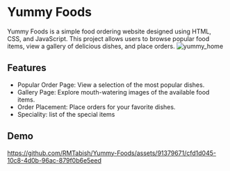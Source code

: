 # Yummy Foods

Yummy Foods is a simple food ordering website designed using HTML, CSS, and JavaScript. This project allows users to browse popular food items, view a gallery of delicious dishes, and place orders. 
![yummy_home](https://github.com/RMTabish/Yummy-Foods/assets/91379671/05d58545-c4aa-43d6-aba5-d75ca8d0aed0)

## Features
 
- Popular Order Page: View a selection of the most popular dishes.
- Gallery Page: Explore mouth-watering images of the available food items.
- Order Placement: Place orders for your favorite dishes.
- Speciality: list of the special items

## Demo


https://github.com/RMTabish/Yummy-Foods/assets/91379671/cfd1d045-10c8-4d0b-96ac-879f0b6e5eed


